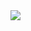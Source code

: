 <picture>
    <source media="(prefers-color-scheme: dark)" srcset="https://i.ibb.co/2q7BxGb/4134-dumb.gif">
    <img align="right" width="%" src="https://i.ibb.co/2q7BxGb/4134-dumb.gif">
</picture>
